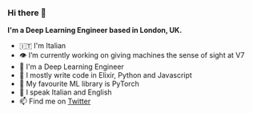 ### Hi there 👋

**I'm a Deep Learning Engineer based in London, UK.**

- 🇮🇹 I'm Italian
- 👁 I’m currently working on giving machines the sense of sight at V7
- 🧠 I'm a Deep Learning Engineer
- 🧪 I mostly write code in Elixir, Python and Javascript
- 🔦 My favourite ML library is PyTorch
- 💬 I speak Italian and English
- 📫 Find me on [Twitter](https://twitter.com/andreaazzini)
